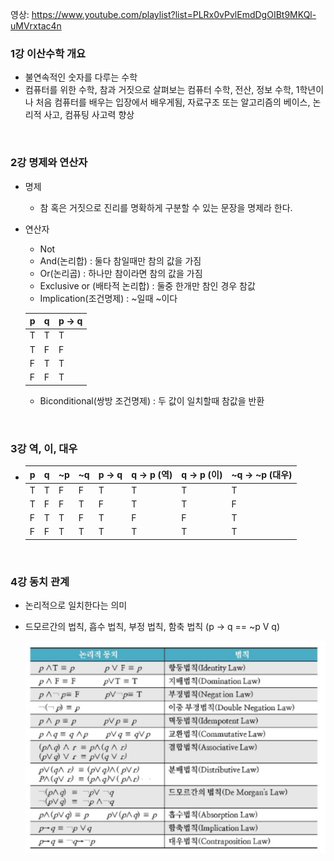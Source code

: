 영상: https://www.youtube.com/playlist?list=PLRx0vPvlEmdDgOIBt9MKQl-uMVrxtac4n

### 1강 이산수학 개요
- 불연속적인 숫자를 다루는 수학
- 컴퓨터를 위한 수학, 참과 거짓으로 살펴보는 컴퓨터 수학, 전산, 정보 수학, 1학년이나 처음 컴퓨터를 배우는 입장에서 배우게됨, 자료구조 또는  알고리즘의 베이스, 논리적 사고, 컴퓨팅 사고력 향상

<br>

### 2강 명제와 연산자

- 명제
  - 참 혹은 거짓으로 진리를 명확하게 구분할 수 있는 문장을 명제라 한다. 

- 연산자

  - Not
  - And(논리합) : 둘다 참일때만 참의 값을 가짐
  - Or(논리곱) : 하나만 참이라면 참의 값을 가짐
  - Exclusive or (배타적 논리합) : 둘중 한개만 참인 경우 참값
  - Implication(조건명제) : ~일때 ~이다

  | p    | q    | p -> q |
  | ---- | ---- | ------ |
  | T    | T    | T      |
  | T    | F    | F      |
  | F    | T    | T      |
  | F    | F    | T      |

  - Biconditional(쌍방 조건명제) : 두 값이 일치할때 참값을 반환

<br>

### 3강 역, 이, 대우
- | p    | q    | ~p   | ~q   | p -> q | q -> p (역) | q -> p (이) | ~q -> ~p (대우) |
  | ---- | ---- | ---- | ---- | ------ | ----------- | ----------- | --------------- |
  | T    | T    | F    | F    | T      | T           | T           | T               |
  | T    | F    | F    | T    | F      | T           | T           | F               |
  | F    | T    | T    | F    | T      | F           | F           | T               |
  | F    | F    | T    | T    | T      | T           | T           | T               |

<br>

### 4강 동치 관계

- 논리적으로 일치한다는 의미

- 드모르간의 법칙, 흡수 법칙, 부정 법칙, 함축 법칙 (p -> q ==  ~p V q)

  ![image-20210706170113180](이산수학기초.assets/image-20210706170113180.png)

